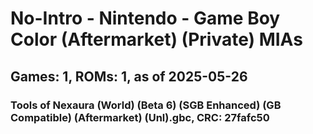 # No-Intro - Nintendo - Game Boy Color (Aftermarket) (Private) MIAs
## Games: 1, ROMs: 1, as of 2025-05-26

### Tools of Nexaura (World) (Beta 6) (SGB Enhanced) (GB Compatible) (Aftermarket) (Unl).gbc, CRC: 27fafc50
